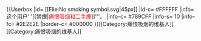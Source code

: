 {{Userbox
|id= [[File:No smoking symbol.svg|45px]]
|id-c= #FFFFFF
|info= 这个用户'''[[禁煙|<span style="color:red">痛恨吸烟和二手煙</span>]]'''。
|info-c= #789CFF
|info-s= 10
|info-fc= #2E2E2E
|border-c= #000000
}}<includeonly>[[Category:痛恨吸烟的维基人]]</includeonly>
[[Category:痛恨吸烟的维基人]]